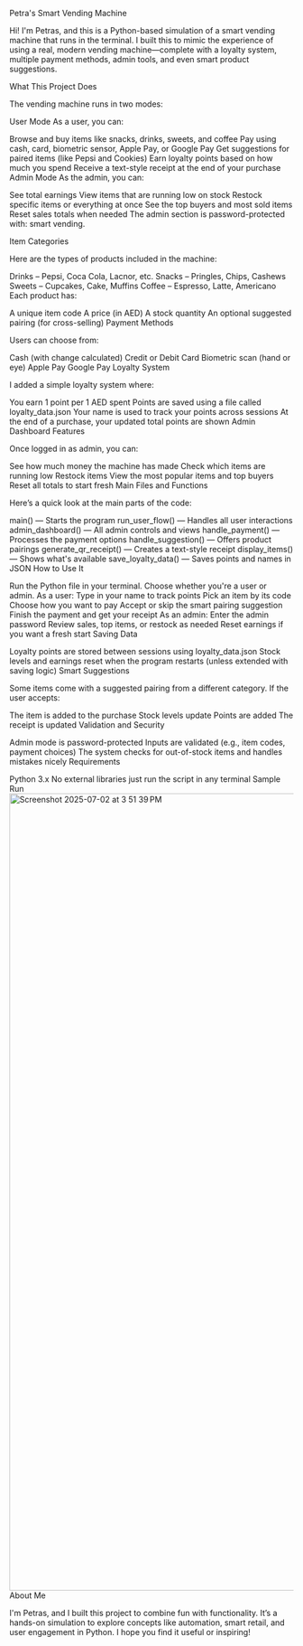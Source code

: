 Petra's Smart Vending Machine

Hi! I'm Petras, and this is a Python-based simulation of a smart vending machine that runs in the terminal. I built this to mimic the experience of using a real, modern vending machine—complete with a loyalty system, multiple payment methods, admin tools, and even smart product suggestions.

What This Project Does

The vending machine runs in two modes:

User Mode
As a user, you can:

Browse and buy items like snacks, drinks, sweets, and coffee
Pay using cash, card, biometric sensor, Apple Pay, or Google Pay
Get suggestions for paired items (like Pepsi and Cookies)
Earn loyalty points based on how much you spend
Receive a text-style receipt at the end of your purchase
Admin Mode
As the admin, you can:

See total earnings
View items that are running low on stock
Restock specific items or everything at once
See the top buyers and most sold items
Reset sales totals when needed
The admin section is password-protected with: smart vending.

Item Categories

Here are the types of products included in the machine:

Drinks – Pepsi, Coca Cola, Lacnor, etc.
Snacks – Pringles, Chips, Cashews
Sweets – Cupcakes, Cake, Muffins
Coffee – Espresso, Latte, Americano
Each product has:

A unique item code
A price (in AED)
A stock quantity
An optional suggested pairing (for cross-selling)
Payment Methods

Users can choose from:

Cash (with change calculated)
Credit or Debit Card
Biometric scan (hand or eye)
Apple Pay
Google Pay
Loyalty System

I added a simple loyalty system where:

You earn 1 point per 1 AED spent
Points are saved using a file called loyalty_data.json
Your name is used to track your points across sessions
At the end of a purchase, your updated total points are shown
Admin Dashboard Features

Once logged in as admin, you can:

See how much money the machine has made
Check which items are running low
Restock items
View the most popular items and top buyers
Reset all totals to start fresh
Main Files and Functions

Here’s a quick look at the main parts of the code:

main() — Starts the program
run_user_flow() — Handles all user interactions
admin_dashboard() — All admin controls and views
handle_payment() — Processes the payment options
handle_suggestion() — Offers product pairings
generate_qr_receipt() — Creates a text-style receipt
display_items() — Shows what's available
save_loyalty_data() — Saves points and names in JSON
How to Use It

Run the Python file in your terminal.
Choose whether you're a user or admin.
As a user:
Type in your name to track points
Pick an item by its code
Choose how you want to pay
Accept or skip the smart pairing suggestion
Finish the payment and get your receipt
As an admin:
Enter the admin password
Review sales, top items, or restock as needed
Reset earnings if you want a fresh start
Saving Data

Loyalty points are stored between sessions using loyalty_data.json
Stock levels and earnings reset when the program restarts (unless extended with saving logic)
Smart Suggestions

Some items come with a suggested pairing from a different category. If the user accepts:

The item is added to the purchase
Stock levels update
Points are added
The receipt is updated
Validation and Security

Admin mode is password-protected
Inputs are validated (e.g., item codes, payment choices)
The system checks for out-of-stock items and handles mistakes nicely
Requirements

Python 3.x
No external libraries just run the script in any terminal
Sample Run
<img width="1411" alt="Screenshot 2025-07-02 at 3 51 39 PM" src="https://github.com/user-attachments/assets/4d4b3b44-7972-4073-a355-23cdf27095de" />
About Me

I'm Petras, and I built this project to combine fun with functionality. It’s a hands-on simulation to explore concepts like automation, smart retail, and user engagement in Python. I hope you find it useful or inspiring!
